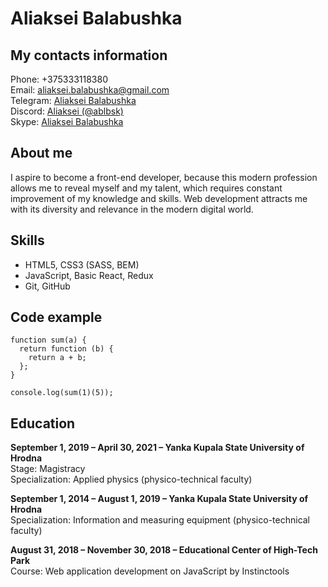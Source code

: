# Aliaksei Balabushka  

## My contacts information
Phone:  +375333118380   
Email:  aliaksei.balabushka@gmail.com     
Telegram: [Aliaksei Balabushka](https://t.me/ablbsk)  
Discord: [Aliaksei (@ablbsk)](https://discordapp.com/users/289805391091728385/)  
Skype:  [Aliaksei Balabushka](https://join.skype.com/invite/DjqCQL1KupOn)  

## About me
I aspire to become a front-end developer, because this modern profession allows me to reveal myself and my talent, which requires constant improvement of my knowledge and skills. Web development attracts me with its diversity and relevance in the modern digital world.  

## Skills
- HTML5, CSS3 (SASS, BEM)
- JavaScript, Basic React, Redux
- Git, GitHub  

## Code example
```
function sum(a) {
  return function (b) {
    return a + b;
  };
}

console.log(sum(1)(5));
```

## Education
**September 1, 2019 – April 30, 2021 – Yanka Kupala State University of Hrodna**  
Stage: Magistracy  
Specialization: Applied physics (physico-technical faculty)  
  
**September 1, 2014 – August 1, 2019 – Yanka Kupala State University of Hrodna**  
Specialization: Information and measuring equipment (physico-technical faculty)  
  
**August 31, 2018 – November 30, 2018 – Educational Center of High-Tech Park**  
Course: Web application development on JavaScript by Instinctools  